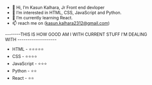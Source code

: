 - 👋 Hi, I’m Kasun Kalhara, Jr Front end devloper
- 👀 I’m interested in HTML, CSS, JavaScript and Python.
- 🌱 I’m currently learning React.
- 📫 reach me on (kasun.kalhara2312@gmail.com)

--------THIS IS HOW GOOD AM I WITH CURRENT STUFF I'M DEALING WITH --------------------
- HTML -        ⭐⭐⭐⭐⭐
- CSS -         ⭐⭐⭐⭐
- JavaScript -  ⭐⭐⭐
- Python -      ⭐⭐
- React  -      ⭐⭐
